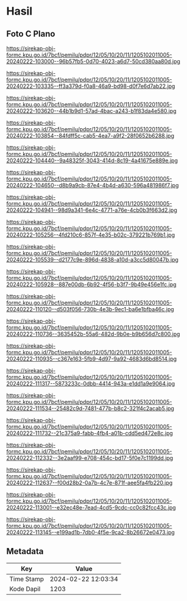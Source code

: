 # Hasil

## Foto C Plano

https://sirekap-obj-formc.kpu.go.id/7bcf/pemilu/pdpr/12/05/10/20/11/1205102011005-20240222-103000--96b57fb5-0d70-4023-a6d7-50cd380aa80d.jpg

https://sirekap-obj-formc.kpu.go.id/7bcf/pemilu/pdpr/12/05/10/20/11/1205102011005-20240222-103335--ff3a379d-f0a8-46a9-bd98-d0f7e6d7ab22.jpg

https://sirekap-obj-formc.kpu.go.id/7bcf/pemilu/pdpr/12/05/10/20/11/1205102011005-20240222-103620--44b1b9d1-57ad-4bac-a243-b1f83da4e580.jpg

https://sirekap-obj-formc.kpu.go.id/7bcf/pemilu/pdpr/12/05/10/20/11/1205102011005-20240222-103854--84fdff5c-cab5-4ea7-a9f2-28f0652b6288.jpg

https://sirekap-obj-formc.kpu.go.id/7bcf/pemilu/pdpr/12/05/10/20/11/1205102011005-20240222-104440--9a48325f-3043-414d-8c19-4a41675e889e.jpg

https://sirekap-obj-formc.kpu.go.id/7bcf/pemilu/pdpr/12/05/10/20/11/1205102011005-20240222-104650--d8b9a9cb-87e4-4b4d-a630-596a481986f7.jpg

https://sirekap-obj-formc.kpu.go.id/7bcf/pemilu/pdpr/12/05/10/20/11/1205102011005-20240222-104941--98d9a341-6e4c-4771-a76e-4cb0b3f663d2.jpg

https://sirekap-obj-formc.kpu.go.id/7bcf/pemilu/pdpr/12/05/10/20/11/1205102011005-20240222-105256--4fd210c6-857f-4e35-b02c-379221b769b1.jpg

https://sirekap-obj-formc.kpu.go.id/7bcf/pemilu/pdpr/12/05/10/20/11/1205102011005-20240222-105539--d2177c9e-896d-4838-a10d-a3cc5d80047b.jpg

https://sirekap-obj-formc.kpu.go.id/7bcf/pemilu/pdpr/12/05/10/20/11/1205102011005-20240222-105928--887e00db-6b92-4f56-b3f7-9b49e456e1fc.jpg

https://sirekap-obj-formc.kpu.go.id/7bcf/pemilu/pdpr/12/05/10/20/11/1205102011005-20240222-110120--d503f056-730b-4e3b-9ec1-ba6e1bfba46c.jpg

https://sirekap-obj-formc.kpu.go.id/7bcf/pemilu/pdpr/12/05/10/20/11/1205102011005-20240222-110736--3635452b-55a6-482d-9b0e-b9b656d7c800.jpg

https://sirekap-obj-formc.kpu.go.id/7bcf/pemilu/pdpr/12/05/10/20/11/1205102011005-20240222-110935--c367e163-5fb9-4d97-9a92-4683d6bd8514.jpg

https://sirekap-obj-formc.kpu.go.id/7bcf/pemilu/pdpr/12/05/10/20/11/1205102011005-20240222-111317--5873233c-0dbb-4414-943a-e1dd1a9e9064.jpg

https://sirekap-obj-formc.kpu.go.id/7bcf/pemilu/pdpr/12/05/10/20/11/1205102011005-20240222-111534--25482c9d-7481-477b-b8c2-321f4c2acab5.jpg

https://sirekap-obj-formc.kpu.go.id/7bcf/pemilu/pdpr/12/05/10/20/11/1205102011005-20240222-111732--21c375a9-fabb-4fb4-a01b-cdd5ed472e8c.jpg

https://sirekap-obj-formc.kpu.go.id/7bcf/pemilu/pdpr/12/05/10/20/11/1205102011005-20240222-112332--3e2aaf99-e708-454c-bd17-5f0e7c1199dd.jpg

https://sirekap-obj-formc.kpu.go.id/7bcf/pemilu/pdpr/12/05/10/20/11/1205102011005-20240222-112637--f00d28b2-0a7b-4c7e-871f-aee5fa4fb220.jpg

https://sirekap-obj-formc.kpu.go.id/7bcf/pemilu/pdpr/12/05/10/20/11/1205102011005-20240222-113001--e32ec48e-7ead-4cd5-9cdc-cc0c82fcc43c.jpg

https://sirekap-obj-formc.kpu.go.id/7bcf/pemilu/pdpr/12/05/10/20/11/1205102011005-20240222-113145--e199ad1b-7db0-4f5e-9ca2-8b26672e0473.jpg


## Metadata

| Key        | Value               |
| ---------- | ------------------- |
| Time Stamp | 2024-02-22 12:03:34 |
| Kode Dapil | 1203                |




